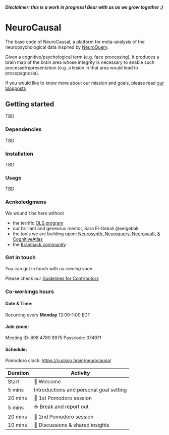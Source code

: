 ##### Disclaimer: this is a work in progress! Bear with us as we grow together :)


# NeuroCausal

The base code of NeuroCausal, a platform for meta-analysis of the neuropsychological data inspired by [NeuroQuery](https://github.com/neuroquery/neuroquery).

Given a cognitive/psychological term (e.g. face processing), it produces a brain map of the brain area whose integrity is necessary to enable such processe/representation (e.g. a lesion in that area would lead to prosopagnosia).

If you would like to know more about our mission and goals, please read [our blogposts](https://neurocausal.github.io/posts/)


## Getting started

TBD

### Dependencies

TBD

### Installation

TBD

### Usage

TBD

### Acnkoledgmens 
We wound't be here without 
* the terrific [OLS program](https://openlifesci.org/)
* our brilliant and geneorus mentor, Sara El-Gebali @selgebali
* the tools we are building upon: [Neurosynth, Neuroquery, Neurovault, & CognitiveAtlas](https://neurocausal.github.io/#accomplishments)
* the [Brainhack community](https://brainhack.org/)

### Get in touch

You can get in touch with us *coming soon*

Please check our [Guidelines for Contributors](https://github.com/neurocausal/neurocausal/blob/main/contribution_guidelines.md)

### Co-workings hours 

#### **Date & Time:** 
Recurring every **Monday** 12:00-1:00 EDT 

#### **Join zoom:**
Meeting ID: 898 4780 8975
Passcode: 074971

#### **Schedule:**

Pomodoro clock: https://cuckoo.team/neurocausal

| Duration | Activity |
| ---- | -------- |
| Start | 👋 Welcome |
| 5 mins | Introductions and personal goal setting |
| 20 mins | 🍅 1st Pomodoro session |
| 5 mins | ☕️ Break and report out |
| 20 mins | 🍅 2nd Pomodoro session |
| 10 mins | 🎤 Discussions & shared insights |

